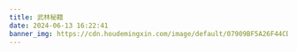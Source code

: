 ```yaml
---
title: 武林秘籍
date: 2024-06-13 16:22:41
banner_img: https://cdn.houdemingxin.com/image/default/07909BF5A26F44CD9D0A1600BD5DE827-6-2.png
---
```

